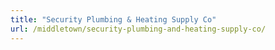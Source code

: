 ```yaml
---
title: "Security Plumbing & Heating Supply Co"
url: /middletown/security-plumbing-and-heating-supply-co/
---
```

